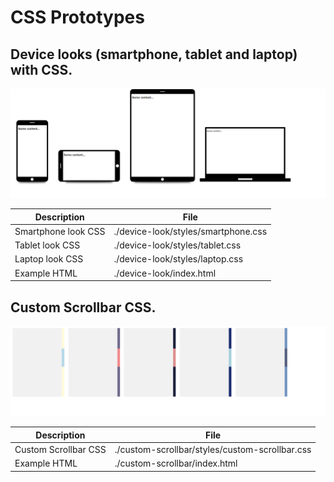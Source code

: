 # CSS Prototypes

## Device looks (smartphone, tablet and laptop) with CSS.

![Capture](https://raw.githubusercontent.com/takuya-motoshima/css-prototypes/master/device-look/screencap.png)

|Description|File|
|--|--|
|Smartphone look CSS|./device-look/styles/smartphone.css|
|Tablet look CSS|./device-look/styles/tablet.css|
|Laptop look CSS|./device-look/styles/laptop.css|
|Example HTML|./device-look/index.html|


## Custom Scrollbar CSS.

![Capture](https://raw.githubusercontent.com/takuya-motoshima/css-prototypes/master/custom-scrollbar/screencap.png)

|Description|File|
|--|--|
|Custom Scrollbar CSS|./custom-scrollbar/styles/custom-scrollbar.css|
|Example HTML|./custom-scrollbar/index.html|

